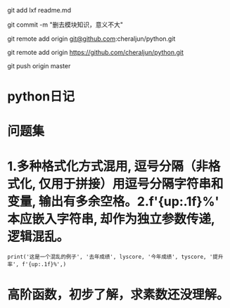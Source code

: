 git add lxf readme.md

git commit -m "删去模块知识，意义不大"

git remote add origin git@github.com:cheraljun/python.git

git remote add origin https://github.com/cheraljun/python.git

git push origin master

# python日记

# 问题集

# 1.多种格式化方式混用, 逗号分隔（非格式化, 仅用于拼接）用逗号分隔字符串和变量, 输出有多余空格。2.f'{up:.1f}%'  本应嵌入字符串, 却作为独立参数传递, 逻辑混乱。
```
print('这是一个混乱的例子', '去年成绩', lyscore, '今年成绩', tyscore, '提升率', f'{up:.1f}%',)
```
# 高阶函数，初步了解，求素数还没理解。

